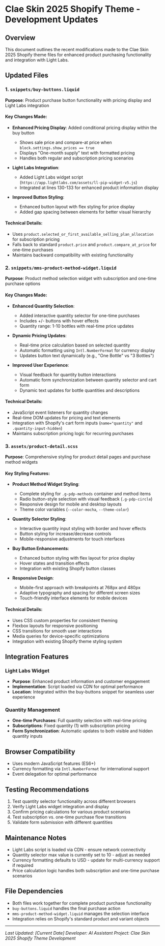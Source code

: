 # Clae Skin 2025 Shopify Theme - Development Updates

## Overview
This document outlines the recent modifications made to the Clae Skin 2025 Shopify theme files for enhanced product purchasing functionality and integration with Light Labs.

## Updated Files

### 1. `snippets/buy-buttons.liquid`
**Purpose**: Product purchase button functionality with pricing display and Light Labs integration

#### Key Changes Made:
- **Enhanced Pricing Display**: Added conditional pricing display within the buy button
  - Shows sale price and compare-at price when `block.settings.show_prices == true`
  - Displays "One-month supply" text with formatted pricing
  - Handles both regular and subscription pricing scenarios

- **Light Labs Integration**: 
  - Added Light Labs widget script (`https://app.lightlabs.com/assets/ll-pip-widget-v5.js`)
  - Integrated at lines 130-133 for enhanced product information display

- **Improved Button Styling**: 
  - Enhanced button layout with flex styling for price display
  - Added gap spacing between elements for better visual hierarchy

#### Technical Details:
- Uses `product.selected_or_first_available_selling_plan_allocation` for subscription pricing
- Falls back to standard `product.price` and `product.compare_at_price` for one-time purchases
- Maintains backward compatibility with existing functionality

### 2. `snippets/mms-product-method-widget.liquid`
**Purpose**: Product method selection widget with subscription and one-time purchase options

#### Key Changes Made:
- **Enhanced Quantity Selection**: 
  - Added interactive quantity selector for one-time purchases
  - Includes +/- buttons with hover effects
  - Quantity range: 1-10 bottles with real-time price updates

- **Dynamic Pricing Updates**: 
  - Real-time price calculation based on selected quantity
  - Automatic formatting using `Intl.NumberFormat` for currency display
  - Updates button text dynamically (e.g., "One Bottle" vs "3 Bottles")

- **Improved User Experience**:
  - Visual feedback for quantity button interactions
  - Automatic form synchronization between quantity selector and cart form
  - Dynamic text updates for bottle quantities and descriptions

#### Technical Details:
- JavaScript event listeners for quantity changes
- Real-time DOM updates for pricing and text elements
- Integration with Shopify's cart form inputs (`name="quantity"` and `.quantity-input-hidden`)
- Maintains subscription pricing logic for recurring purchases

### 3. `assets/product-detail.scss`
**Purpose**: Comprehensive styling for product detail pages and purchase method widgets

#### Key Styling Features:
- **Product Method Widget Styling**: 
  - Complete styling for `.g-pdp-methods` container and method items
  - Radio button-style selection with visual feedback (`.g-pdp-circle`)
  - Responsive design for mobile and desktop layouts
  - Theme color variables (`--color-mocha`, `--theme-color`)

- **Quantity Selector Styling**:
  - Interactive quantity input styling with border and hover effects
  - Button styling for increase/decrease controls
  - Mobile-responsive adjustments for touch interfaces

- **Buy Button Enhancements**:
  - Enhanced button styling with flex layout for price display
  - Hover states and transition effects
  - Integration with existing Shopify button classes

- **Responsive Design**:
  - Mobile-first approach with breakpoints at 768px and 480px
  - Adaptive typography and spacing for different screen sizes
  - Touch-friendly interface elements for mobile devices

#### Technical Details:
- Uses CSS custom properties for consistent theming
- Flexbox layouts for responsive positioning
- CSS transitions for smooth user interactions
- Media queries for device-specific optimizations
- Integration with existing Shopify theme styling system

## Integration Features

### Light Labs Widget
- **Purpose**: Enhanced product information and customer engagement
- **Implementation**: Script loaded via CDN for optimal performance
- **Location**: Integrated within the buy-buttons snippet for seamless user experience

### Quantity Management
- **One-time Purchases**: Full quantity selection with real-time pricing
- **Subscriptions**: Fixed quantity (1) with subscription pricing
- **Form Synchronization**: Automatic updates to both visible and hidden quantity inputs

## Browser Compatibility
- Uses modern JavaScript features (ES6+)
- Currency formatting via `Intl.NumberFormat` for international support
- Event delegation for optimal performance

## Testing Recommendations
1. Test quantity selector functionality across different browsers
2. Verify Light Labs widget integration and display
3. Confirm pricing calculations for various product scenarios
4. Test subscription vs. one-time purchase flow transitions
5. Validate form submission with different quantities

## Maintenance Notes
- Light Labs script is loaded via CDN - ensure network connectivity
- Quantity selector max value is currently set to 10 - adjust as needed
- Currency formatting defaults to USD - update for multi-currency support if required
- Price calculation logic handles both subscription and one-time purchase scenarios

## File Dependencies
- Both files work together for complete product purchase functionality
- `buy-buttons.liquid` handles the final purchase action
- `mms-product-method-widget.liquid` manages the selection interface
- Integration relies on Shopify's standard product and variant objects

---
*Last Updated: [Current Date]*
*Developer: AI Assistant*
*Project: Clae Skin 2025 Shopify Theme Development*
